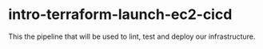 # intro-terraform-launch-ec2-cicd
This the pipeline that will be used to lint, test and deploy our infrastructure. 

